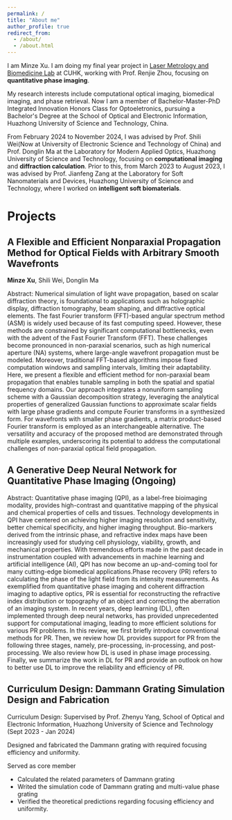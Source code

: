 ```yaml
---
permalink: /
title: "About me"
author_profile: true
redirect_from: 
  - /about/
  - /about.html
---
```


I am Minze Xu. I am doing my final year project in [Laser Metrology and Biomedicine Lab](https://www.renjiezhou.com/) at CUHK, working with Prof. Renjie Zhou, focusing on **quantitative phase imaging**. 

My research interests include computational optical imaging, biomedical imaging, and phase retrieval. Now I am a member of Bachelor-Master-PhD Integrated Innovation Honors Class for Optoeletronics, pursuing a Bachelor's Degree at the School of Optical and Electronic Information, Huazhong University of Science and Technology, China.

From February 2024 to November 2024, I was advised by Prof. Shili Wei(Now at University of Electronic Science and Technology of China) and Prof. Donglin Ma at the Laboratory for Modern Applied Optics, Huazhong University of Science and Technology, focusing on **computational imaging** and **diffraction calculation**. Prior to this, from March 2023 to August 2023, I was advised by Prof. Jianfeng Zang at the Laboratory for Soft Nanomaterials and Devices, Huazhong University of Science and Technology, where I worked on **intelligent soft biomaterials**.

Projects
======

A Flexible and Efficient Nonparaxial Propagation Method for Optical Fields with Arbitrary Smooth Wavefronts
------
**Minze Xu**, Shili Wei, Donglin Ma

Abstract: Numerical simulation of light wave propagation, based on scalar diffraction theory, is foundational to applications such as holographic display, diffraction tomography, beam shaping, and diffractive optical elements. The fast Fourier transform (FFT)-based angular spectrum method (ASM) is widely used because of its fast computing speed. However, these methods are constrained by significant computational bottlenecks, even with the advent of the Fast Fourier Transform (FFT). These challenges become pronounced in non-paraxial scenarios, such as high numerical aperture (NA) systems, where large-angle wavefront propagation must be modeled. Moreover, traditional FFT-based algorithms impose fixed computation windows and sampling intervals, limiting their adaptability. Here, we present a flexible and efficient method for non-paraxial beam propagation that enables tunable sampling in both the spatial and spatial frequency domains. Our approach integrates a nonuniform sampling scheme with a Gaussian decomposition strategy, leveraging the analytical properties of generalized Gaussian functions to approximate scalar fields with large phase gradients and compute Fourier transforms in a synthesized form. For wavefronts with smaller phase gradients, a matrix product-based Fourier transform is employed as an interchangeable alternative. The versatility and accuracy of the proposed method are demonstrated through multiple examples, underscoring its potential to address the computational challenges of non-paraxial optical field propagation.

A Generative Deep Neural Network for Quantitative Phase Imaging (Ongoing)
------

Abstract: Quantitative phase imaging (QPI), as a label-free bioimaging modality, provides high-contrast and quantitative mapping of the physical and chemical properties of cells and tissues. Technology developments in QPI have centered on achieving higher imaging resolution and sensitivity, better chemical specificity, and higher imaging throughput. Bio-markers derived from the intrinsic phase, and refractive index maps have been increasingly used for studying cell physiology, viability, growth, and mechanical properties. With tremendous efforts made in the past decade in instrumentation coupled with advancements in machine learning and artificial intelligence (AI), QPI has now become an up-and-coming tool for many cutting-edge biomedical applications.Phase recovery (PR) refers to calculating the phase of the light field from its intensity measurements. As exemplified from quantitative phase imaging and coherent diffraction imaging to adaptive optics, PR is essential for reconstructing the refractive index distribution or topography of an object and correcting the aberration of an imaging system. In recent years, deep learning (DL), often implemented through deep neural networks, has provided unprecedented support for computational imaging, leading to more efficient solutions for various PR problems. In this review, we first briefly introduce conventional methods for PR. Then, we review how DL provides support for PR from the following three stages, namely, pre-processing, in-processing, and post-processing. We also review how DL is used in phase image processing. Finally, we summarize the work in DL for PR and provide an outlook on how to better use DL to improve the reliability and efficiency of PR. 




Curriculum Design: Dammann Grating Simulation Design and Fabrication
------
Curriculum Design: Supervised by Prof. Zhenyu Yang, School of Optical and Electronic Information, Huazhong University of Science and Technology (Sept 2023 - Jan 2024)

Designed and fabricated the Dammann grating with required focusing efficiency and uniformity.

Served as core member

- Calculated the related parameters of Dammann grating  
- Writed the simulation code of Dammann grating and multi-value phase grating
- Verified the theoretical predictions regarding focusing efficiency and uniformity.

